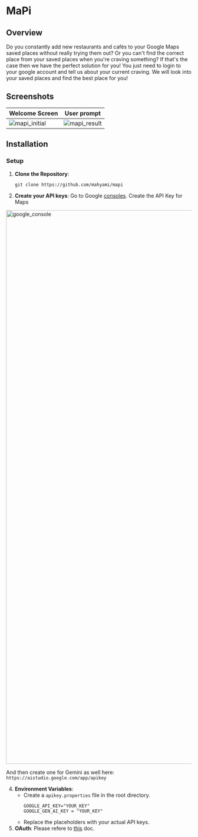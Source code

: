 
# MaPi

## Overview

Do you constantly add new restaurants and cafés to your Google Maps saved places without really trying them out? 
Or you can't find the correct place from your saved places when you're craving something? 
If that's the case then we have the perfect solution for you!
You just need to login to your google account and tell us about your current craving. 
We will look into your saved places and find the best place for you! 


## Screenshots

| **Welcome Screen** | **User prompt** |
| -------------- | ----------- |
| ![mapi_initial](https://github.com/user-attachments/assets/1567897c-2e9a-466c-b082-0d1e21abbd0f) | ![mapi_result](https://github.com/user-attachments/assets/2e89efa4-c57c-480e-909b-e668020dfbc3) |

## Installation

### Setup

1. **Clone the Repository**:
    
    `git clone https://github.com/mahyami/mapi`

2. **Create your API keys**:
    Go to Google [consoles](https://console.cloud.google.com/apis/credentials).
    Create the API Key for Maps
<img width="1502" alt="google_console" src="https://github.com/user-attachments/assets/f4e16c02-89c5-4677-aa27-e13e21b838dd">

And then create one for Gemini as well here: ```https://aistudio.google.com/app/apikey```

4. **Environment Variables**:
    - Create a `apikey.properties` file in the root directory.
	    ```
	    GOOGLE_API_KEY="YOUR_KEY"  
		GOOGLE_GEN_AI_KEY = "YOUR_KEY"
	    ```
    - Replace the placeholders with your actual API keys.
5. **OAuth**:
    Please refere to [this](https://github.com/mahyami/mapi/blob/main/oauth.md) doc.

